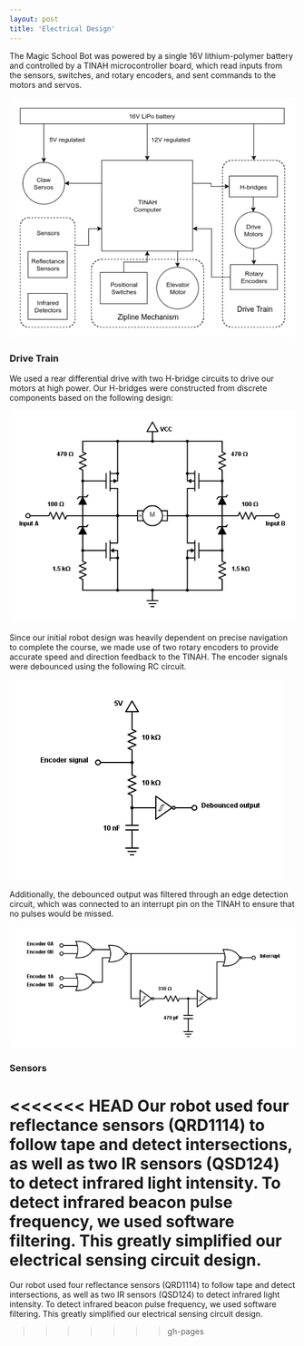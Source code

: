 ```yaml
---
layout: post
title: 'Electrical Design'
---
```


The Magic School Bot was powered by a single 16V lithium-polymer battery and controlled by a TINAH microcontroller board, which read inputs from the sensors, switches, and rotary encoders, and sent commands to the motors and servos.

![Block diagram of Magic School Bot electrical design](/assets/img/electrical-block-diagram.png)

### Drive Train

We used a rear differential drive with two H-bridge circuits to drive our motors at high power. Our H-bridges were constructed from discrete components based on the following design:

![H-bridge circuit diagram](/assets/img/electrical-hbridge.png)

Since our initial robot design was heavily dependent on precise navigation to complete the course, we made use of two rotary encoders to provide accurate speed and direction feedback to the TINAH. The encoder signals were debounced using the following RC circuit.

![Rotary encoder debounce circuit](/assets/img/electrical-encoder-debounce.png)

Additionally, the debounced output was filtered through an edge detection circuit, which was connected to an interrupt pin on the TINAH to ensure that no pulses would be missed.

![Rotary encoder debounce circuit](/assets/img/electrical-encoder-edge.png)

### Sensors

<<<<<<< HEAD
Our robot used four reflectance sensors (QRD1114) to follow tape and detect intersections, as well as two IR sensors (QSD124) to detect infrared light intensity. To detect infrared beacon pulse frequency, we used software filtering. This greatly simplified our electrical sensing circuit design.
=======
Our robot used four reflectance sensors (QRD1114) to follow tape and detect intersections, as well as two IR sensors (QSD124) to detect infrared light intensity. To detect infrared beacon pulse frequency, we used software filtering. This greatly simplified our electrical sensing circuit design.
>>>>>>> gh-pages
